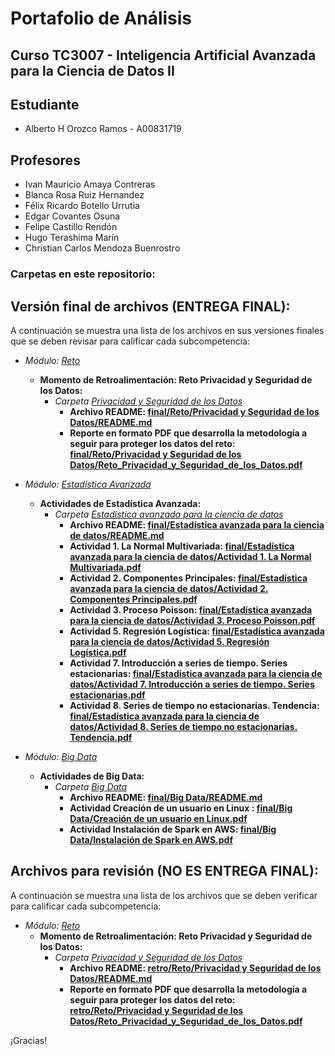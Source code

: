 # Portafolio de Análisis

## Curso TC3007 - Inteligencia Artificial Avanzada para la Ciencia de Datos II

## Estudiante
* Alberto H Orozco Ramos - A00831719

## Profesores
* Ivan Mauricio Amaya Contreras
* Blanca Rosa Ruiz Hernandez
* Félix Ricardo Botello Urrutia
* Edgar Covantes Osuna
* Felipe Castillo Rendón
* Hugo Terashima Marín
* Christian Carlos Mendoza Buenrostro


### Carpetas en este repositorio:

## **Versión final de archivos (ENTREGA FINAL)**:
A continuación se muestra una lista de los archivos en sus versiones finales que se deben revisar para calificar cada subcompetencia: 

* *Módulo: [Reto](/final/Reto/)*
	* **Momento de Retroalimentación: Reto Privacidad y Seguridad de los Datos:**
		* *Carpeta [Privacidad y Seguridad de los Datos](/final/Reto/Privacidad%20y%20Seguridad%20de%20los%20Datos/)*
			* **Archivo README: [final/Reto/Privacidad y Seguridad de los Datos/README.md](/final/Reto/Privacidad%20y%20Seguridad%20de%20los%20Datos/README.md)**
			* **Reporte en formato PDF que desarrolla la metodología a seguir para proteger los datos del reto: [final/Reto/Privacidad y Seguridad de los Datos/Reto_Privacidad_y_Seguridad_de_los_Datos.pdf](/final/Reto/Privacidad%20y%20Seguridad%20de%20los%20Datos/Reto_Privacidad_y_Seguridad_de_los_Datos.pdf)**

* *Módulo: [Estadística Avanzada](/final/Estadística%20avanzada%20para%20la%20ciencia%20de%20datos/)*
	* **Actividades de Estadística Avanzada:**
		* *Carpeta [Estadística avanzada para la ciencia de datos](/final/Estadística%20avanzada%20para%20la%20ciencia%20de%20datos/)*
			* **Archivo README: [final/Estadística avanzada para la ciencia de datos/README.md](/final/Estadística%20avanzada%20para%20la%20ciencia%20de%20datos/README.md)**
			* **Actividad 1. La Normal Multivariada: [final/Estadística avanzada para la ciencia de datos/Actividad 1. La Normal Multivariada.pdf](/final/Estadística%20avanzada%20para%20la%20ciencia%20de%20datos/Actividad%201.%20La%20Normal%20Multivariada.pdf)**
			* **Actividad 2. Componentes Principales: [final/Estadística avanzada para la ciencia de datos/Actividad 2. Componentes Principales.pdf](/final/Estadística%20avanzada%20para%20la%20ciencia%20de%20datos/Actividad%202.%20Componentes%20Principales.pdf)**
			* **Actividad 3. Proceso Poisson: [final/Estadística avanzada para la ciencia de datos/Actividad 3. Proceso Poisson.pdf](/final/Estadística%20avanzada%20para%20la%20ciencia%20de%20datos/Actividad%203.%20Proceso%20Poisson.pdf)**
			* **Actividad 5. Regresión Logística: [final/Estadística avanzada para la ciencia de datos/Actividad 5. Regresión Logística.pdf](/final/Estadística%20avanzada%20para%20la%20ciencia%20de%20datos/Actividad%205.%20Regresión%20Logística.pdf)**
			* **Actividad 7. Introducción a series de tiempo. Series estacionarias: [final/Estadística avanzada para la ciencia de datos/Actividad 7. Introducción a series de tiempo. Series estacionarias.pdf](/final/Estadística%20avanzada%20para%20la%20ciencia%20de%20datos/Actividad%207.%20Introducción%20a%20series%20de%20tiempo.%20Series%20estacionarias.pdf)**
			* **Actividad 8. Series de tiempo no estacionarias. Tendencia: [final/Estadística avanzada para la ciencia de datos/Actividad 8. Series de tiempo no estacionarias. Tendencia.pdf](/final/Estadística%20avanzada%20para%20la%20ciencia%20de%20datos/Actividad%208.%20Series%20de%20tiempo%20no%20estacionarias.%20Tendencia.pdf)**
			
* *Módulo: [Big Data](/final/Big%20Data/)*
	* **Actividades de Big Data:**
		* *Carpeta [Big Data](/final/Reto/Privacidad%20y%20Seguridad%20de%20los%20Datos/)*
			* **Archivo README: [final/Big Data/README.md](/final/Big%20Data/README.md)**
			* **Actividad Creación de un usuario en Linux : [final/Big Data/Creación de un usuario en Linux.pdf](/final/Big%20Data/Creación%20de%20usuario%20en%20Linux.pdf)**
			* **Actividad Instalación de Spark en AWS: [final/Big Data/Instalación de Spark en AWS.pdf](/final/Big%20Data/Instalación%20de%20Spark%20en%20AWS.pdf)**

## **Archivos para revisión (NO ES ENTREGA FINAL)**:
A continuación se muestra una lista de los archivos que se deben verificar para calificar cada subcompetencia: 

* *Módulo: <a href="https://github.com/4lb3rt0r/TC3007C_Portafolio_Analisis/blob/main/retro/Reto">Reto</a>*
	* **Momento de Retroalimentación: Reto Privacidad y Seguridad de los Datos:**
		* *Carpeta <a href="https://github.com/4lb3rt0r/TC3007C_Portafolio_Analisis/blob/main/retro/Reto/Privacidad%20y%20Seguridad%20de%20los%20Datos">Privacidad y Seguridad de los Datos</a>*
			* **Archivo README: <a href="https://github.com/4lb3rt0r/TC3007C_Portafolio_Analisis/blob/main/retro/Reto/Privacidad%20y%20Seguridad%20de%20los%20Datos/README.md">retro/Reto/Privacidad y Seguridad de los Datos/README.md</a>**
			* **Reporte en formato PDF que desarrolla la metodología a seguir para proteger los datos del reto: <a href="https://github.com/4lb3rt0r/TC3007C_Portafolio_Analisis/blob/main/retro/Reto/Privacidad%20y%20Seguridad%20de%20los%20Datos/Reto_Privacidad_y_Seguridad_de_los_Datos.pdf">retro/Reto/Privacidad y Seguridad de los Datos/Reto_Privacidad_y_Seguridad_de_los_Datos.pdf</a>**

¡Gracias!
